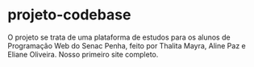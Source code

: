 # projeto-codebase
O projeto se trata de uma plataforma de estudos para os alunos de Programação Web do Senac Penha, feito por Thalita Mayra, Aline Paz e Eliane Oliveira. Nosso primeiro site completo.
